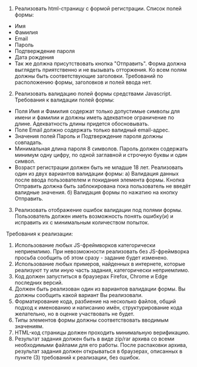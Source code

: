 1. Реализовать html-страницу с формой регистрации. Список полей формы:

- Имя
- Фамилия
- Email
- Пароль
- Подтверждение пароля
- Дата рождения
- 
  Так же должна присутствовать кнопка "Отправить".
  Форма должна выглядеть приятственно и не вызывать отторжения.
  Ко всем полям должны быть соответствующие заголовки.
  Требований по расположению формы, заголовков и полей ввода нет.

2. Реализовать валидацию полей формы средствами Javascript. Требования к валидации полей формы:

- Поля Имя и Фамилия содержат только допустимые символы для имени и фамилии и должны иметь адекватное ограничение по длине. Адекватность длины придется обосновывать.
- Поле Email должно содержать только валидный email-адрес.
- Значения полей Пароль и Подтверждение пароля должны совпадать.
- Минимальная длина пароля 8 символов. Пароль должен содержать минимум одну цифру, по одной заглавной и строчную буквы и один символ.
- Возраст регистрации должен быть не младше 18 лет.
  Реализовать один из двух вариантов валидации формы:
  а) Валидация данных после ввода пользователем и покидания элемента формы. Кнопка Отправить должна быть заблокирована пока пользователь не введёт валидные значения.
  б) Валидация формы по нажатию на кнопку Отправить.

3. Реализовать отображение ошибок валидации под полями формы. Пользователь должен иметь возможность понять ошибку(и) и исправить их с минимальным количеством попыток.

Требования к реализации:

1. Использование любых JS-фреймворков категорически неприемлимо. При невозможности реализовать без JS-фреймворка просьба сообщить об этом сразу - задание будет изменено.
2. Использование любых примеров, найденных в интернете, которые реализуют ту или иную часть задания, категорически неприемлимо.
3. Код должен запуститься в браузерах Firefox, Chrome и Edge последних версий.
4. Должен быть реализован один из вариантов валидации формы. Вы должны сообщить какой вариант Вы реализовали.
5. Форматирование кода, разбиение на несколько файлов, общий подход к именованию и написанию имён, структурирование кода желательно, но в оценке участвовать не будет.
6. Типы элементов формы должны соответствовать вводимым значениям.
7. HTML-код страницы должен проходить минимальную верификацию.
8. Результат задания должен быть в виде zip/rar архива со всеми необходимыми файлами для его работы. После распаковки архива, результат задания должен открываться в браузерах, описанных в пункте (3) требований к реализации, без ошибок.
